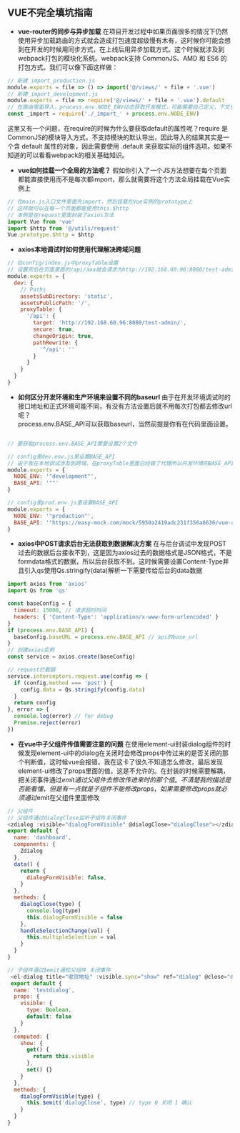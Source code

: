 ## VUE不完全填坑指南
- **vue-router的同步与异步加载**
在项目开发过程中如果页面很多的情况下仍然使用异步加载路由的方式就会造成打包速度超级慢有木有，这时候你可能会想到在开发的时候用同步方式，在上线后用异步加载方式。这个时候就涉及到webpack打包的模块化系统。webpack支持 CommonJS、AMD 和 ES6 的打包方式。我们可以像下面这样做：
```javascript
// 新建_import_production.js
module.exports = file => () => import('@/views/' + file + '.vue')
// 新建_import_development.js
module.exports = file => require('@/views/' + file + '.vue').default
// 在路由里面导入，process.env.NODE_ENV动态获取开发模式，可能需要自己定义，下文也有介绍
const _import = require('./_import_' + process.env.NODE_ENV)
```
这里又有一个问题，在require的时候为什么要获取default的属性呢？require 是 CommonJS的模块导入方式，不支持模块的默认导出，因此导入的结果其实是一个含 default 属性的对象，因此需要使用 .default 来获取实际的组件选项。如果不知道的可以看看webpack的相关基础知识。

- **vue如何挂载一个全局的方法呢？**
假如你引入了一个JS方法想要在每个页面都能直接使用而不是每次都import，那么就需要将这个方法全局挂载在Vue实例上
```javascript
// 在main.js入口文件里面先import，然后挂载在Vue实例的prototype上
// 这样就可以在每一个页面都能使用this.$http
// 本例是在request里面封装了axios方法
import Vue from 'vue'
import $http from '@/utils/request'
Vue.prototype.$http = $http
```

- **axios本地调试时如何使用代理解决跨域问题**
```javascript
// 在config/index.js中proxyTable设置
// 设置完后在页面里面的/api/aaa就会请求为http://192.168.60.96:8080/test-admin/aaa
module.exports = {
  dev: {
    // Paths
    assetsSubDirectory: 'static',
    assetsPublicPath: '/',
    proxyTable: {
      '/api': { 
        target: 'http://192.168.60.96:8080/test-admin/',
        secure: true,
        changeOrigin: true,
        pathRewrite: {
          '^/api': ''
        }
      }
    }
  }
}
```

- **如何区分开发环境和生产环境来设置不同的baseurl**
由于在开发环境调试时的接口地址和正式环境可能不同，有没有方法设置后就不用每次打包都去修改url呢？   
process.env.BASE_API可以获取baseurl，当然前提是你有在代码里面设置。
```javascript

// 要获取process.env.BASE_API需要设置2个文件

// config里dev.env.js里设置BASE_API
// 由于我在本地调试涉及到跨域，在proxyTable里面已经做了代理所以开发环境的BASE_API设置成空字符串
module.exports = {
  NODE_ENV: '"development"',
  BASE_API: '""'
}

// config里prod.env.js里设置BASE_API
module.exports = {
  NODE_ENV: '"production"',
  BASE_API: '"https://easy-mock.com/mock/5950a2419adc231f356a6636/vue-admin"'
}

```


- **axios中POST请求后台无法获取到数据解决方案**
在与后台调试中发现POST过去的数据后台接收不到，这是因为axios过去的数据格式是JSON格式，不是formdata格式的数据，所以后台获取不到。这时候需要设置Content-Type并且引入qs使用Qs.stringify(data)解析一下需要传给后台的data数据
```javascript
import axios from 'axios'
import Qs from 'qs'

const baseConfig = {
  timeout: 15000, // 请求超时时间
  headers: { 'Content-Type': 'application/x-www-form-urlencoded' }
}
if (process.env.BASE_API) {
  baseConfig.baseURL = process.env.BASE_API // api的base_url
}
// 创建axios实例
const service = axios.create(baseConfig)

// request拦截器
service.interceptors.request.use(config => {
  if (config.method === 'post') {
    config.data = Qs.stringify(config.data)
  }
  return config
}, error => {
  console.log(error) // for debug
  Promise.reject(error)
})
```
- **在vue中子父组件传值需要注意的问题**
在使用element-ui封装dialog组件的时候发现element-ui中的dialog在关闭时会修改props中传过来的是否关闭的那个判断值，这时候vue会报错。我在这卡了很久不知道怎么修改，最后发现element-ui修改了props里面的值，这是不允许的。在封装的时候需要解耦，把关闭事件通过$emit通过父组件去修改传进来时的那个值。不清楚我的描述是否能看懂，但是有一点就是子组件不能修改props，如果需要修改props就必须通过$emit在父组件里面修改
```javascript
// 父组件
// 父组件通过dialogClose监听子组件关闭事件
<zdialog :visible="dialogFormVisible" @dialogClose="dialogClose"></zdialog>
export default {
  name: 'dashboard',
  components: {
    Zdialog
  },
  data() {
    return {
      dialogFormVisible: false,
    }
  },
  methods: {
    dialogClose(type) {
      console.log(type)
      this.dialogFormVisible = false
    },
    handleSelectionChange(val) {
      this.multipleSelection = val
    }
  }
}

// 子组件通过$emit通知父组件 关闭事件
 <el-dialog title="收货地址" :visible.sync="show" ref="dialog" @close="dialogFormVisible(0)"></el-dialog>
 export default {
  name: 'testdialog',
  props: {
    visible: {
      type: Boolean,
      default: false
    }
  },
  computed: {
    show: {
      get() {
        return this.visible
      },
      set() {}
    }
  },
  methods: {
    dialogFormVisible(type) {
      this.$emit('dialogClose', type) // type 0 关闭 1 确认
    }
  }
}
```

